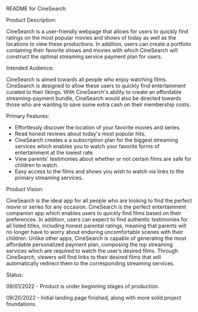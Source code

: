 README for CineSearch


Product Description:

CineSearch is a user-friendly webpage that allows for users to quickly find ratings
on the most popular movies and shows of today as well as the locations to view these productions.
In addition, users can create a portfolio containing their favorite shows and movies with
which CineSearch will construct the optimal streaming service payment plan for users. 


Intended Audience:

CineSearch is aimed towards all people who enjoy watching films. CineSearch is designed to allow these
users to quickly find entertainment curated to their likings. With CineSearch's ability to create an 
affordable streaming-payment bundle, CineSearch would also be directed towards those who are wanting
to save some extra cash on their membership costs. 


Primary Features:

* Effortlessly discover the location of your favorite movies and series.
* Read honest reviews about today's most popular hits.
* CineSearch creates a a subscription plan for the biggest streaming services which enables you to watch
	your favorite forms of entertainment at the lowest rate.
* View parents' testimonies about whether or not certain films are safe for children to watch.
* Easy access to the films and shows you wish to watch via links to the primary streaming services.


Product Vision:

CineSearch is the ideal app for all people who are looking to find the perfect movie or series
for any occasion. CineSearch is the perfect entertainment companion app which enables users to quickly 
find films based on their preferences. In addition, users can expect to find authentic testimonies for 
all listed titles, including honest parental ratings, meaning that parents will no longer have to worry 
about enduring uncomfortable scenes with their children. Unlike other apps, CineSearch is capable of 
generating the most affordable personalized payment plan, composing the top streaming services which are 
required to watch the user’s desired films. Through CineSearch, viewers will find links to their desired 
films that will automatically redirect them to the corresponding streaming services. 

Status:

09/01/2022 - Product is under beginning stages of production. 

09/20/2022 - Initial landing page finished, along with more solid project foundations.